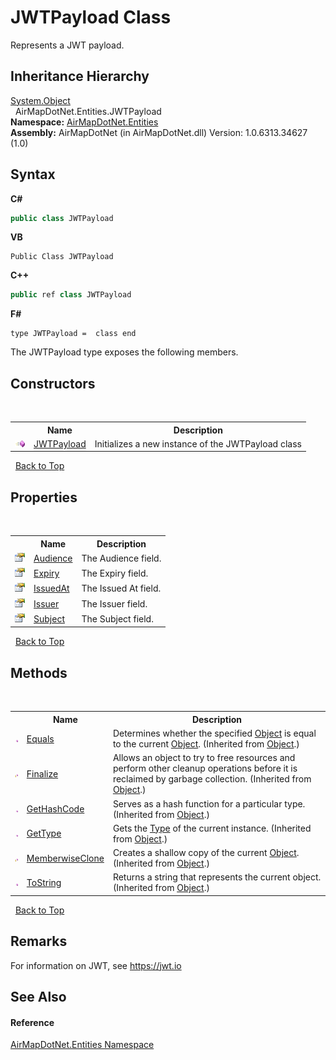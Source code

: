 # JWTPayload Class
 

Represents a JWT payload.


## Inheritance Hierarchy
<a href="http://msdn2.microsoft.com/en-us/library/e5kfa45b" target="_blank">System.Object</a><br />&nbsp;&nbsp;AirMapDotNet.Entities.JWTPayload<br />
**Namespace:**&nbsp;<a href="98571a09-2783-53ee-6a50-029c1c8ea39b">AirMapDotNet.Entities</a><br />**Assembly:**&nbsp;AirMapDotNet (in AirMapDotNet.dll) Version: 1.0.6313.34627 (1.0)

## Syntax

**C#**<br />
``` C#
public class JWTPayload
```

**VB**<br />
``` VB
Public Class JWTPayload
```

**C++**<br />
``` C++
public ref class JWTPayload
```

**F#**<br />
``` F#
type JWTPayload =  class end
```

The JWTPayload type exposes the following members.


## Constructors
&nbsp;<table><tr><th></th><th>Name</th><th>Description</th></tr><tr><td>![Public method](media/pubmethod.gif "Public method")</td><td><a href="4baa118d-5a6b-43cd-ea6d-5c42bf6440dd">JWTPayload</a></td><td>
Initializes a new instance of the JWTPayload class</td></tr></table>&nbsp;
<a href="#jwtpayload-class">Back to Top</a>

## Properties
&nbsp;<table><tr><th></th><th>Name</th><th>Description</th></tr><tr><td>![Public property](media/pubproperty.gif "Public property")</td><td><a href="e99ad5a9-1e9c-2c18-098b-c2702a93316b">Audience</a></td><td>
The Audience field.</td></tr><tr><td>![Public property](media/pubproperty.gif "Public property")</td><td><a href="4e5443be-097c-9e1b-fd3f-251f59256d91">Expiry</a></td><td>
The Expiry field.</td></tr><tr><td>![Public property](media/pubproperty.gif "Public property")</td><td><a href="902dbda0-522e-d151-dcaa-653ae537d963">IssuedAt</a></td><td>
The Issued At field.</td></tr><tr><td>![Public property](media/pubproperty.gif "Public property")</td><td><a href="76f43e0f-97d3-9d81-7827-f60fd9e34047">Issuer</a></td><td>
The Issuer field.</td></tr><tr><td>![Public property](media/pubproperty.gif "Public property")</td><td><a href="b86f028e-8a4c-3caa-8200-1bc25a42f164">Subject</a></td><td>
The Subject field.</td></tr></table>&nbsp;
<a href="#jwtpayload-class">Back to Top</a>

## Methods
&nbsp;<table><tr><th></th><th>Name</th><th>Description</th></tr><tr><td>![Public method](media/pubmethod.gif "Public method")</td><td><a href="http://msdn2.microsoft.com/en-us/library/bsc2ak47" target="_blank">Equals</a></td><td>
Determines whether the specified <a href="http://msdn2.microsoft.com/en-us/library/e5kfa45b" target="_blank">Object</a> is equal to the current <a href="http://msdn2.microsoft.com/en-us/library/e5kfa45b" target="_blank">Object</a>.
 (Inherited from <a href="http://msdn2.microsoft.com/en-us/library/e5kfa45b" target="_blank">Object</a>.)</td></tr><tr><td>![Protected method](media/protmethod.gif "Protected method")</td><td><a href="http://msdn2.microsoft.com/en-us/library/4k87zsw7" target="_blank">Finalize</a></td><td>
Allows an object to try to free resources and perform other cleanup operations before it is reclaimed by garbage collection.
 (Inherited from <a href="http://msdn2.microsoft.com/en-us/library/e5kfa45b" target="_blank">Object</a>.)</td></tr><tr><td>![Public method](media/pubmethod.gif "Public method")</td><td><a href="http://msdn2.microsoft.com/en-us/library/zdee4b3y" target="_blank">GetHashCode</a></td><td>
Serves as a hash function for a particular type.
 (Inherited from <a href="http://msdn2.microsoft.com/en-us/library/e5kfa45b" target="_blank">Object</a>.)</td></tr><tr><td>![Public method](media/pubmethod.gif "Public method")</td><td><a href="http://msdn2.microsoft.com/en-us/library/dfwy45w9" target="_blank">GetType</a></td><td>
Gets the <a href="http://msdn2.microsoft.com/en-us/library/42892f65" target="_blank">Type</a> of the current instance.
 (Inherited from <a href="http://msdn2.microsoft.com/en-us/library/e5kfa45b" target="_blank">Object</a>.)</td></tr><tr><td>![Protected method](media/protmethod.gif "Protected method")</td><td><a href="http://msdn2.microsoft.com/en-us/library/57ctke0a" target="_blank">MemberwiseClone</a></td><td>
Creates a shallow copy of the current <a href="http://msdn2.microsoft.com/en-us/library/e5kfa45b" target="_blank">Object</a>.
 (Inherited from <a href="http://msdn2.microsoft.com/en-us/library/e5kfa45b" target="_blank">Object</a>.)</td></tr><tr><td>![Public method](media/pubmethod.gif "Public method")</td><td><a href="http://msdn2.microsoft.com/en-us/library/7bxwbwt2" target="_blank">ToString</a></td><td>
Returns a string that represents the current object.
 (Inherited from <a href="http://msdn2.microsoft.com/en-us/library/e5kfa45b" target="_blank">Object</a>.)</td></tr></table>&nbsp;
<a href="#jwtpayload-class">Back to Top</a>

## Remarks
For information on JWT, see https://jwt.io

## See Also


#### Reference
<a href="98571a09-2783-53ee-6a50-029c1c8ea39b">AirMapDotNet.Entities Namespace</a><br />